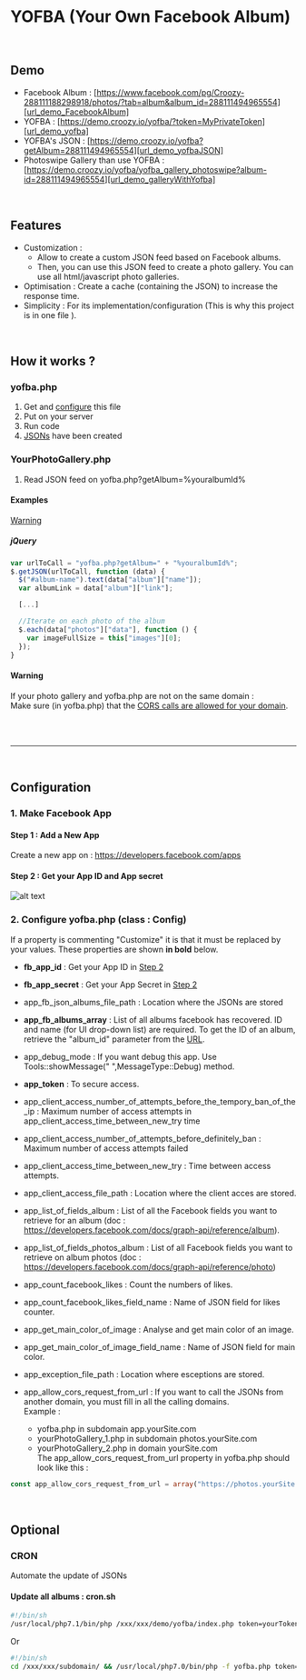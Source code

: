 # YOFBA (Your Own Facebook Album)

<br/>

## Demo
* Facebook Album : [https://www.facebook.com/pg/Croozy-288111188298918/photos/?tab=album&album_id=288111494965554][url_demo_FacebookAlbum]
* YOFBA : [https://demo.croozy.io/yofba/?token=MyPrivateToken][url_demo_yofba]
* YOFBA's JSON : [https://demo.croozy.io/yofba?getAlbum=288111494965554][url_demo_yofbaJSON]
* Photoswipe Gallery than use YOFBA : [https://demo.croozy.io/yofba/yofba_gallery_photoswipe?album-id=288111494965554][url_demo_galleryWithYofba]

<br/>

## Features
* Customization :
  * Allow to create a custom JSON feed based on Facebook albums.
  * Then, you can use this JSON feed to create a photo gallery. You can use all html/javascript photo galleries.
* Optimisation : Create a cache (containing the JSON) to increase the response time.
* Simplicity : For its implementation/configuration (This is why this project is in one file
).

<br/>

## How it works ?

### yofba.php
 1. Get and [configure](#configuration) this file
 2. Put on your server
 3. Run code
 4. [JSONs][url_demo_yofbaJSON] have been created

### YourPhotoGallery.php
1. Read JSON feed on yofba.php?getAlbum=%youralbumId%

#### Examples
[Warning](#warning_your_photo_gallery)
##### jQuery
```javascript
var urlToCall = "yofba.php?getAlbum=" + "%youralbumId%";
$.getJSON(urlToCall, function (data) {
  $("#album-name").text(data["album"]["name"]);
  var albumLink = data["album"]["link"];

  [...]

  //Iterate on each photo of the album
  $.each(data["photos"]["data"], function () {
    var imageFullSize = this["images"][0];
  });
}
```

#### <a id="warning_your_photo_gallery"></a>Warning
If your photo gallery and yofba.php are not on the same domain :  
Make sure (in yofba.php) that the [CORS calls are allowed for your domain](#Config-property-app_allow_cors_request_from_url).

<br/>
<br/>

---

<br/>

## <a id="configuration"></a>Configuration

### 1. Make Facebook App

#### Step 1 : Add a New App
Create a new app on : https://developers.facebook.com/apps
#### <a id="ConfigFacebookStep2"></a>Step 2 : Get your App ID and App secret
![alt text][img_FBSettings]

### 2. Configure yofba.php (class : Config)

If a property is commenting "Customize" it is that it must be replaced by your values. These properties are shown **in bold** below.

* **fb_app_id** :
Get your App ID in [Step 2](#ConfigFacebookStep2)

* **fb_app_secret** :
Get your App Secret in [Step 2](#ConfigFacebookStep2)

* app_fb_json_albums_file_path :
Location where the JSONs are stored

* **app_fb_albums_array** :
List of all albums facebook has recovered. ID and name (for UI drop-down list) are required. To get the ID of an album, retrieve the "album_id" parameter from the [URL][url_demo_FacebookAlbum].

* app_debug_mode :
If you want debug this app. Use Tools::showMessage(" ",MessageType::Debug) method.

* **app_token** :
To secure access.

* app_client_access_number_of_attempts_before_the_tempory_ban_of_the_ip :
Maximum number of access attempts in app_client_access_time_between_new_try time

* app_client_access_number_of_attempts_before_definitely_ban :
Maximum number of access attempts failed

* app_client_access_time_between_new_try :
Time between access attempts.

* app_client_access_file_path :
Location where the client acces are stored.

* app_list_of_fields_album :
List of all the Facebook fields you want to retrieve for an album (doc : https://developers.facebook.com/docs/graph-api/reference/album).

* app_list_of_fields_photos_album :
List of all Facebook fields you want to retrieve on album photos (doc : https://developers.facebook.com/docs/graph-api/reference/photo)

* app_count_facebook_likes :
Count the numbers of likes.

* app_count_facebook_likes_field_name :
Name of JSON field for likes counter.

* app_get_main_color_of_image :
Analyse and get main color of an image.

* app_get_main_color_of_image_field_name :
Name of JSON field for main color.

* app_exception_file_path :
Location where esceptions are stored.

* <a id="Config-property-app_allow_cors_request_from_url"></a>app_allow_cors_request_from_url :
If you want to call the JSONs from another domain, you must fill in all the calling domains.  
Example :  
  * yofba.php in subdomain app.yourSite.com  
  * yourPhotoGallery_1.php in subdomain photos.yourSite.com  
  * yourPhotoGallery_2.php in domain yourSite.com   
The app_allow_cors_request_from_url property in yofba.php should look like this :
```php
const app_allow_cors_request_from_url = array("https://photos.yourSite.com","https://www.photos.yourSite.com", "https://yourSite.com","https://www.yourSite.com");
```

<br/>

## Optional
### CRON
Automate the update of JSONs
#### Update all albums : cron.sh
```bash
#!/bin/sh
/usr/local/php7.1/bin/php /xxx/xxx/demo/yofba/index.php token=yourToken
```
Or
```bash
#!/bin/sh
cd /xxx/xxx/subdomain/ && /usr/local/php7.0/bin/php -f yofba.php token=yourToken
```


[img_FBSettings]: https://cloud.githubusercontent.com/assets/28596207/25900677/8a43c528-3594-11e7-9aab-6e5353f88219.PNG "Facebook settings : App ID and App Secret"

[url_demo_FacebookAlbum]:https://www.facebook.com/pg/Croozy-288111188298918/photos/?tab=album&album_id=288111494965554
[url_demo_yofba]:https://demo.croozy.io/yofba/?token=MyPrivateToken
[url_demo_galleryWithYofba]:https://demo.croozy.io/yofba/yofba_gallery_photoswipe?album-id=288111494965554
[url_demo_yofbaJSON]:https://demo.croozy.io/yofba?getAlbum=288111494965554
